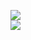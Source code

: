 [![](https://img.shields.io/badge/Made%20With-Github%20Spray-lightgrey.svg?style=for-the-badge&logo=github)](https://github.com/Annihil/github-spray#23496)  
[![](https://i.imgur.com/2DrTn0Z.gif)](https://github.com/Annihil/github-spray)